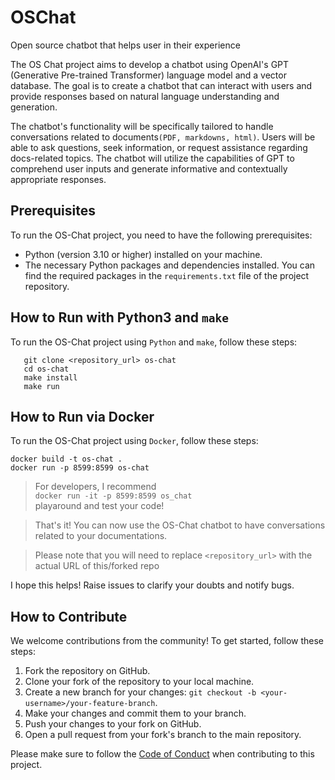 # OSChat

Open source chatbot that helps user in their experience

The OS Chat project aims to develop a chatbot using OpenAI's GPT (Generative Pre-trained Transformer) language model
and a vector database. The goal is to create a chatbot that can interact with users and provide responses based on
natural language understanding and generation.

The chatbot's functionality will be specifically tailored to handle conversations related to
documents`(PDF, markdowns, html)`. Users will
be able to ask questions, seek information, or request assistance regarding docs-related topics. The chatbot will
utilize
the capabilities of GPT to comprehend user inputs and generate informative and contextually appropriate responses.

## Prerequisites

To run the OS-Chat project, you need to have the following prerequisites:

- Python (version 3.10 or higher) installed on your machine.
- The necessary Python packages and dependencies installed. You can find the required packages in the `requirements.txt`
  file of the project repository.

## How to Run with Python3 and `make`

To run the OS-Chat project using `Python` and `make`, follow these steps:

```shell
   git clone <repository_url> os-chat
   cd os-chat
   make install
   make run
```

## How to Run via Docker

To run the OS-Chat project using `Docker`, follow these steps:

```shell
docker build -t os-chat .
docker run -p 8599:8599 os-chat
```

> For developers,
> I recommend <br>
> ```docker run -it -p 8599:8599 os_chat``` <br>
> playaround and test your code!


> That's it! You can now use the OS-Chat chatbot to have conversations related to your documentations.

> Please note that you will need to replace `<repository_url>` with the actual URL of this/forked repo

I hope this helps! Raise issues to clarify your doubts and notify bugs.

## How to Contribute

We welcome contributions from the community! To get started, follow these steps:

1. Fork the repository on GitHub.
2. Clone your fork of the repository to your local machine.
3. Create a new branch for your changes: `git checkout -b <your-username>/your-feature-branch`.
4. Make your changes and commit them to your branch.
5. Push your changes to your fork on GitHub.
6. Open a pull request from your fork's branch to the main repository.

Please make sure to follow the [Code of Conduct](./CODE_OF_CONDUCT.md) when contributing to this project.